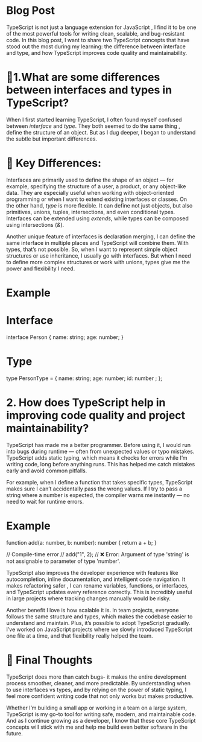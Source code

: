 # Blog Post
TypeScript is not just a language extension for JavaScript , I find it to be one of the most powerful tools for writing clean, scalable, and bug-resistant code. In this blog post, I want to share two TypeScript concepts that have stood out the most during my learning: the difference between interface and type, and how TypeScript improves code quality and maintainability.

# 📌1.What are some differences between interfaces and types in TypeScript?
When I first started learning TypeScript, I often found myself confused between *interface* and *type*. They both seemed to do the same thing , define the structure of an object. But as I dug deeper, I began to understand the subtle but important differences.

# 🧠 Key Differences:
Interfaces are primarily used to define the shape of an object — for example, specifying the structure of a user, a product, or any object-like data. They are especially useful when working with object-oriented programming or when I want to extend existing interfaces or classes. On the other hand, *type* is more flexible. It can define not just objects, but also primitives, unions, tuples, intersections, and even conditional types. Interfaces can be extended using *extends*, while types can be composed using intersections (*&*).

Another unique feature of interfaces is declaration merging, I can define the same interface in multiple places and TypeScript will combine them. With types, that’s not possible. So, when I want to represent simple object structures or use inheritance, I usually go with interfaces. But when I need to define more complex structures or work with unions, types give me the power and flexibility I need.

# Example
# Interface
interface Person {
    name: string;
    age: number;
}

# Type
type PersonType = {
    name: string;
    age: number;
    id: number ;
};

# 2. How does TypeScript help in improving code quality and project maintainability?
TypeScript has made me a better programmer. Before using it, I would run into bugs during runtime — often from unexpected values or typo mistakes. TypeScript adds static typing, which means it checks for errors while I’m writing code, long before anything runs. This has helped me catch mistakes early and avoid common pitfalls.

For example, when I define a function that takes specific types, TypeScript makes sure I can’t accidentally pass the wrong values. If I try to pass a string where a number is expected, the compiler warns me instantly — no need to wait for runtime errors.

# Example
function add(a: number, b: number): number {
    return a + b;
}

// Compile-time error
// add("1", 2); //  ❌  Error: Argument of type 'string' is not assignable to parameter of type 'number'.

TypeScript also improves the developer experience with features like autocompletion, inline documentation, and intelligent code navigation. It makes refactoring safer , I can rename variables, functions, or interfaces, and TypeScript updates every reference correctly. This is incredibly useful in large projects where tracking changes manually would be risky.

Another benefit I love is how scalable it is. In team projects, everyone follows the same structure and types, which makes the codebase easier to understand and maintain. Plus, it’s possible to adopt TypeScript gradually. I’ve worked on JavaScript projects where we slowly introduced TypeScript one file at a time, and that flexibility really helped the team.

# 🎯 Final Thoughts
TypeScript does more than catch bugs- it makes the entire development process smoother, cleaner, and more predictable. By understanding when to use interfaces vs types, and by relying on the power of static typing, I feel more confident writing code that not only works but makes productive.

Whether I’m building a small app or working in a team on a large system, TypeScript is my go-to tool for writing safe, modern, and maintainable code. And as I continue growing as a developer, I know that these core TypeScript concepts will stick with me and help me build even better software in the future.